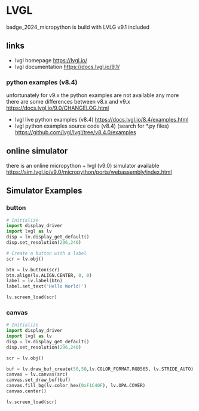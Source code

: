 # LVGL
badge_2024_micropython is build with LVLG v9.1 included

## links
- lvgl homepage https://lvgl.io/
- lvgl documentation https://docs.lvgl.io/9.1/

### python examples (v8.4)
unfortunately for v9.x the python examples are not available any more  
there are some differences between v8.x and v9.x https://docs.lvgl.io/9.0/CHANGELOG.html
- lvgl live python examples (v8.4) https://docs.lvgl.io/8.4/examples.html
- lvgl python examples source code (v8.4) (search for *.py files) https://github.com/lvgl/lvgl/tree/v8.4.0/examples

## online simulator
there is an online micropython + lvgl (v9.0) simulator available
https://sim.lvgl.io/v9.0/micropython/ports/webassembly/index.html


## Simulator Examples

### button
```python
# Initialize
import display_driver
import lvgl as lv
disp = lv.display_get_default()
disp.set_resolution(296,240)

# Create a button with a label
scr = lv.obj()

btn = lv.button(scr)
btn.align(lv.ALIGN.CENTER, 0, 0)
label = lv.label(btn)
label.set_text('Hello World!')

lv.screen_load(scr)
```

### canvas
```python
# Initialize
import display_driver
import lvgl as lv
disp = lv.display_get_default()
disp.set_resolution(296,240)

scr = lv.obj()

buf = lv.draw_buf_create(50,50,lv.COLOR_FORMAT.RGB565, lv.STRIDE_AUTO)
canvas = lv.canvas(src)
canvas.set_draw_buf(buf)
canvas.fill_bg(lv.color_hex(0xF1C40F), lv.OPA.COVER)
canvas.center()

lv.screen_load(scr)
```